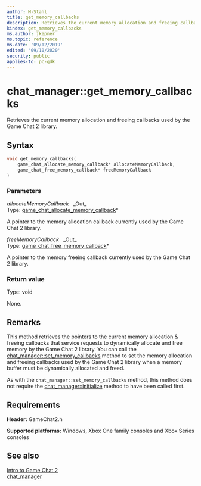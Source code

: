 ```yaml
---
author: M-Stahl
title: get_memory_callbacks
description: Retrieves the current memory allocation and freeing callbacks currently used by the Game Chat library.
kindex: get_memory_callbacks
ms.author: jkepner
ms.topic: reference
ms.date: '09/12/2019'
edited: '09/10/2020'
security: public
applies-to: pc-gdk
---
```


# chat_manager::get_memory_callbacks
  
Retrieves the current memory allocation and freeing callbacks used by the Game Chat 2 library.  
  
<a id="syntaxSection"></a>
  
## Syntax
  
```cpp
void get_memory_callbacks(  
    game_chat_allocate_memory_callback* allocateMemoryCallback,  
    game_chat_free_memory_callback* freeMemoryCallback  
)  
```  
  
<a id="parametersSection"></a>
  
### Parameters
  
*allocateMemoryCallback* &nbsp;&nbsp;\_Out\_  
Type: [game_chat_allocate_memory_callback](../../../functions/game_chat_allocate_memory_callback.md)\*  
  
A pointer to the memory allocation callback currently used by the Game Chat 2 library.  
  
*freeMemoryCallback* &nbsp;&nbsp;\_Out\_  
Type: [game_chat_free_memory_callback](../../../functions/game_chat_free_memory_callback.md)\*  
  
A pointer to the memory freeing callback currently used by the Game Chat 2 library.  
  
<a id="retvalSection"></a>
  
### Return value
  
Type: void  
  
None.  
  
<a id="remarksSection"></a>
  
## Remarks
  
This method retrieves the pointers to the current memory allocation & freeing callbacks that service requests to dynamically allocate and free memory by the Game Chat 2 library.  You can call the [chat_manager::set_memory_callbacks](chat_manager_set_memory_callbacks.md) method to set the memory allocation and freeing callbacks used by the Game Chat 2 library when a memory buffer must be dynamically allocated and freed.  
  
As with the `chat_manager::set_memory_callbacks` method, this method does not require the [chat_manager::initialize](chat_manager_initialize.md) method to have been called first.  
  
<a id="requirementsSection"></a>
  
## Requirements
  
**Header:** GameChat2.h  
  
**Supported platforms:** Windows, Xbox One family consoles and Xbox Series consoles  
  
<a id="seealsoSection"></a>
  
## See also
  
[Intro to Game Chat 2](../../../../../../chat/overviews/game-chat2/game-chat-2-intro.md)  
[chat_manager](../chat_manager.md)  
  